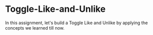 # Toggle-Like-and-Unlike
In this assignment, let's build a Toggle Like and Unlike by applying the concepts we learned till now.
